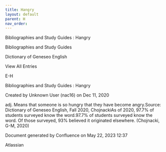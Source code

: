 ```yaml
---
title: Hangry
layout: default
parent: H
nav_order:
---
```


Bibliographies and Study Guides : Hangry

Bibliographies and Study Guides

Dictionary of Geneseo English

View All Entries

E-H

Bibliographies and Study Guides : Hangry

Created by  Unknown User (nac16) on Dec 11, 2020

adj. Means that someone is so hungry that they have become angry.Source: Dictionary of Geneseo English, Fall 2020, ChojnackiAs of 2020, 97.7% of students surveyed know the word.97.7% of students surveyed know the word. Of those surveyed, 93% believed it originated elsewhere. (Chojnacki, G-M, 2020)

Document generated by Confluence on May 22, 2023 12:37

Atlassian

